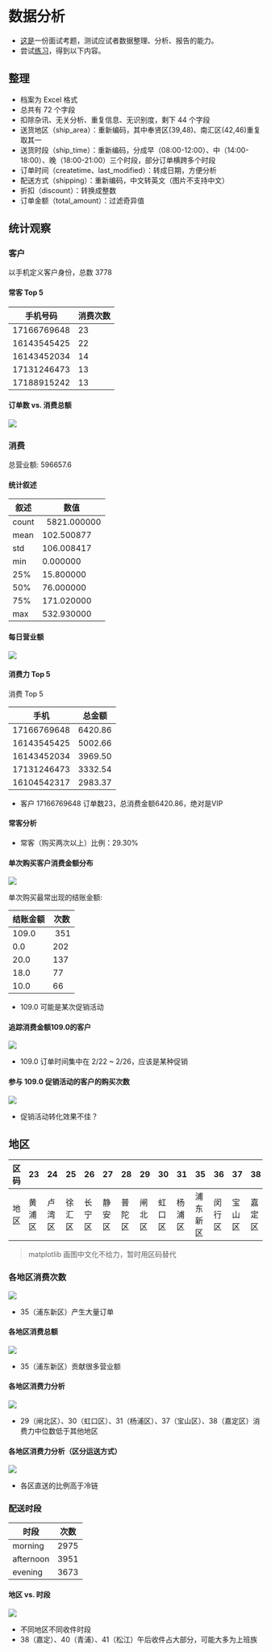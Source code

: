 # 数据分析

- [这是](test_data.xls)一份面试考题，测试应试者数据整理、分析、报告的能力。
- 尝试[练习](data-analysis.ipynb)，得到以下内容。

## 整理

- 档案为 Excel 格式
- 总共有 72 个字段
- 扣除杂讯、无关分析、重复信息、无识别度，剩下 44 个字段
- 送货地区（ship_area）：重新编码，其中奉贤区(39,48)、南汇区(42,46)重复取其一
- 送货时段（ship_time）：重新编码，分成早（08:00-12:00）、中（14:00-18:00）、晚（18:00-21:00）三个时段，部分订单横跨多个时段
- 订单时间（createtime、last_modified）：转成日期，方便分析
- 配送方式（shipping）：重新编码，中文转英文（图片不支持中文）
- 折扣（discount）：转换成整数
- 订单金额（total_amount）：过滤奇异值

## 统计观察

### 客户

以手机定义客户身份，总数 3778

#### 常客 Top 5

手机号码 | 消费次数
---|---
17166769648 |   23
16143545425 |   22
16143452034 |   14
17131246473 |   13
17188915242 |   13

#### 订单数 vs. 消费总额

![](picture/orders_amount.png)

### 消费

总营业额: 596657.6

#### 统计叙述

叙述 | 数值
---|---
count |   5821.000000
mean |     102.500877
std |      106.008417
min |        0.000000
25% |       15.800000
50% |       76.000000
75% |      171.020000
max |      532.930000

#### 每日营业额

![](picture/daily_turnover.png)

#### 消费力 Top 5

消费 Top 5

手机 | 总金额
---|---
17166769648 |   6420.86
16143545425 |   5002.66
16143452034 |   3969.50
17131246473 |   3332.54
16104542317 |   2983.37

- 客户 17166769648 订单数23，总消费金额6420.86，绝对是VIP

#### 常客分析

- 常客（购买两次以上）比例：29.30%

#### 单次购买客户消费金额分布

![](picture/order_once_amount_dist.png)

单次购买最常出现的结账金额:

结账金额 | 次数
---|---
109.0 |  351
0.0   |  202
20.0  |  137
18.0  |   77
10.0  |   66

- 109.0 可能是某次促销活动

#### 追踪消费金额109.0的客户

![](picture/amount109_orders_createtime.png)

- 109.0 订单时间集中在 2/22 ~ 2/26，应该是某种促销

#### 参与 109.0 促销活动的客户的购买次数

![](picture/amount109_orders_piechart.png)

- 促销活动转化效果不佳？

## 地区

区码 | 23| 24| 25| 26| 27| 28| 29| 30| 31| 35| 36| 37| 38| 39| 40| 41| 42| 44
----|---|---|---|---|---|---|---|---|---|---|---|---|---|---|---|---|---|---
地区 | 黄浦区| 卢湾区| 徐汇区| 长宁区| 静安区| 普陀区| 闸北区| 虹口区| 杨浦区| 浦东新区| 闵行区| 宝山区| 嘉定区| 奉贤区| 青浦区| 松江区| 南汇区| 金山区

> matplotlib 画图中文化不给力，暂时用区码替代

### 各地区消费次数

![](picture/ship_area_orders.png)

- 35（浦东新区）产生大量订单

#### 各地区消费总额

![](picture/ship_area_amount.png)

- 35（浦东新区）贡献很多营业额

#### 各地区消费力分析

![](picture/ship_ares_consumption_power.png)

- 29（闸北区）、30（虹口区）、31（杨浦区）、37（宝山区）、38（嘉定区）消费力中位数低于其他地区

#### 各地区消费力分析（区分运送方式）

![](picture/ship_ares_consumption_power_shipping.png)

- 各区直送的比例高于冷链

### 配送时段

时段 | 次数
---|---
morning   | 2975
afternoon | 3951
evening   |  3673

#### 地区 vs. 时段

![](picture/ship_area_time.png)

- 不同地区不同收件时段
- 38（嘉定）、40（青浦）、41（松江）午后收件占大部分，可能大多为上班族
